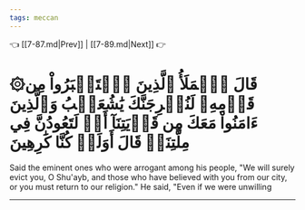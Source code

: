 ```yaml
---
tags: meccan
---
```


👈 [[7-87.md|Prev]] | [[7-89.md|Next]] 👉

# ۞قَالَ ٱلۡمَلَأُ ٱلَّذِينَ ٱسۡتَكۡبَرُواْ مِن قَوۡمِهِۦ لَنُخۡرِجَنَّكَ يَٰشُعَيۡبُ وَٱلَّذِينَ ءَامَنُواْ مَعَكَ مِن قَرۡيَتِنَآ أَوۡ لَتَعُودُنَّ فِي مِلَّتِنَاۚ قَالَ أَوَلَوۡ كُنَّا كَٰرِهِينَ

Said the eminent ones who were arrogant among his people, "We will surely evict you, O Shu'ayb, and those who have believed with you from our city, or you must return to our religion." He said, "Even if we were unwilling

---

